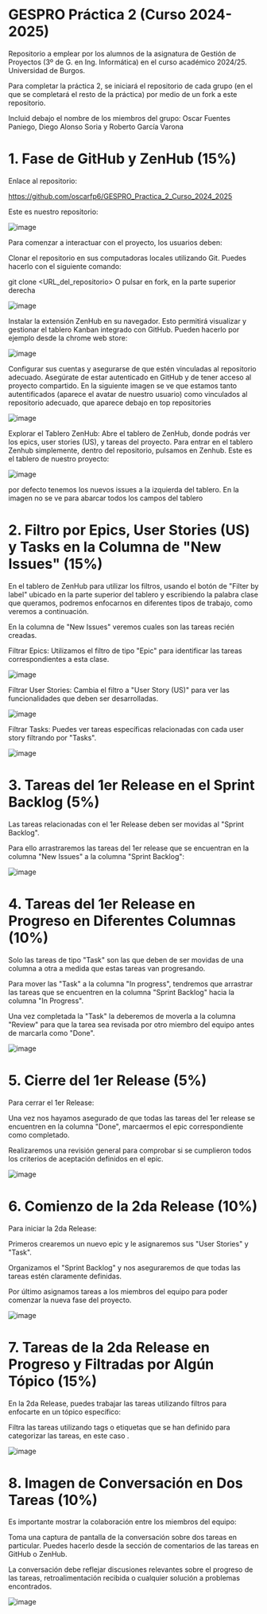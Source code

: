 # GESPRO Práctica 2 (Curso 2024-2025)
Repositorio a emplear por los alumnos de la asignatura de Gestión de Proyectos (3º de G. en Ing. Informática) en el curso académico 2024/25. Universidad de Burgos.

Para completar la práctica 2, se iniciará el repositorio de cada grupo (en el que se completará el resto de la práctica) por medio de un fork a este repositorio.

Incluid debajo el nombre de los miembros del grupo: Oscar Fuentes Paniego, Diego Alonso Soria y Roberto García Varona

# 1. Fase de GitHub y ZenHub (15%)
Enlace al repositorio:

https://github.com/oscarfp6/GESPRO_Practica_2_Curso_2024_2025

Este es nuestro repositorio:

![image](https://github.com/user-attachments/assets/a0c8da1b-10d7-45be-a75f-88604889e9d6)


Para comenzar a interactuar con el proyecto, los usuarios deben:

Clonar el repositorio en sus computadoras locales utilizando Git. Puedes hacerlo con el siguiente comando:

git clone <URL_del_repositorio>
O pulsar en fork, en la parte superior derecha

![image](https://github.com/user-attachments/assets/fbe95e47-8be2-434a-a9e6-37e8b853c48a)


Instalar la extensión ZenHub en su navegador. Esto permitirá visualizar y gestionar el tablero Kanban integrado con GitHub. Pueden hacerlo por ejemplo desde la
chrome web store:

![image](https://github.com/user-attachments/assets/2eeafb59-e542-49bf-9a31-d7a6c7a9d53c)


Configurar sus cuentas y asegurarse de que estén vinculadas al repositorio adecuado. Asegúrate de estar autenticado en GitHub y de tener acceso al proyecto compartido.
En la siguiente imagen se ve que estamos tanto autentificados (aparece el avatar de nuestro usuario) como vinculados al repositorio adecuado, que aparece debajo en top repositories

![image](https://github.com/user-attachments/assets/7bacd88c-a71c-45d8-b7a5-8bcf3a6b2e16)


Explorar el Tablero ZenHub: Abre el tablero de ZenHub, donde podrás ver los epics, user stories (US), y tareas del proyecto.
Para entrar en el tablero Zenhub simplemente, dentro del repositorio, pulsamos en Zenhub.
Este es el tablero de nuestro proyecto:

![image](https://github.com/user-attachments/assets/0840aa90-2ea9-4c1b-99ee-878d09fc837d)

por defecto tenemos los nuevos issues a la izquierda del tablero. En la imagen no se ve para abarcar todos los campos del tablero


# 2. Filtro por Epics, User Stories (US) y Tasks en la Columna de "New Issues" (15%)
En el tablero de ZenHub para utilizar los filtros, usando el botón de "Filter by label" ubicado en la parte superior del tablero y escribiendo la palabra clase que queramos, podremos enfocarnos en diferentes tipos de trabajo, como veremos a continuación. 

En la columna de "New Issues" veremos cuales son las tareas recién creadas.

Filtrar Epics: Utilizamos el filtro de tipo "Epic" para identificar las tareas correspondientes a esta clase.

![image](https://github.com/user-attachments/assets/ea6f9883-aebb-4768-a804-301d83a977f3)

Filtrar User Stories: Cambia el filtro a "User Story (US)" para ver las funcionalidades que deben ser desarrolladas.

![image](https://github.com/user-attachments/assets/5d678d8c-8f89-4956-b8a8-3585efd2606d)

Filtrar Tasks: Puedes ver tareas específicas relacionadas con cada user story filtrando por "Tasks".

![image](https://github.com/user-attachments/assets/4bf21c27-0374-46a4-b250-44b981cf5ac0)


# 3. Tareas del 1er Release en el Sprint Backlog (5%)

Las tareas relacionadas con el 1er Release deben ser movidas al "Sprint Backlog".

Para ello arrastraremos las tareas del 1er release que se encuentran en la columna "New Issues" a la columna "Sprint Backlog":


![image](https://github.com/user-attachments/assets/af6242c3-af59-4215-9996-6287e5a9459f)


# 4. Tareas del 1er Release en Progreso en Diferentes Columnas (10%)

Solo las tareas de tipo "Task" son las que deben de ser movidas de una columna a otra a medida que estas tareas van progresando.

Para mover las "Task" a la columna "In progress", tendremos que arrastrar las tareas que se encuentren en la columna "Sprint Backlog" hacia la columna "In Progress".

Una vez completada la "Task" la deberemos de moverla a la columna "Review" para que la tarea sea revisada por otro miembro del equipo antes de marcarla como "Done".

![image](https://github.com/user-attachments/assets/a883d8f7-a1cf-4abc-94b1-d5edbc361345)


# 5. Cierre del 1er Release (5%)

Para cerrar el 1er Release:

Una vez nos hayamos asegurado de que todas las tareas del 1er release se encuentren en la columna "Done", marcaermos el epic correspondiente como completado.

Realizaremos una revisión general para comprobar si se cumplieron todos los criterios de aceptación definidos en el epic.

![image](https://github.com/user-attachments/assets/ca810a47-0fdb-40e9-ba56-cdb710d9dd6b)


# 6. Comienzo de la 2da Release (10%)

Para iniciar la 2da Release:

Primeros crearemos un nuevo epic y le asignaremos sus "User Stories" y "Task".

Organizamos el "Sprint Backlog" y nos aseguraremos de que todas las tareas estén claramente definidas.

Por último asignamos tareas a los miembros del equipo para poder comenzar la nueva fase del proyecto.

![image](https://github.com/user-attachments/assets/35731d33-282e-4837-828f-4a3ac04b605f)


# 7. Tareas de la 2da Release en Progreso y Filtradas por Algún Tópico (15%)

En la 2da Release, puedes trabajar las tareas utilizando filtros para enfocarte en un tópico específico:

Filtra las tareas utilizando tags o etiquetas que se han definido para categorizar las tareas, en este caso .


![image](https://github.com/user-attachments/assets/92e9092d-ae21-4e06-8bf1-dbd7cb4a1271)


# 8. Imagen de Conversación en Dos Tareas (10%)

Es importante mostrar la colaboración entre los miembros del equipo:

Toma una captura de pantalla de la conversación sobre dos tareas en particular. Puedes hacerlo desde la sección de comentarios de las tareas en GitHub o ZenHub.

La conversación debe reflejar discusiones relevantes sobre el progreso de las tareas, retroalimentación recibida o cualquier solución a problemas encontrados.

![image](https://github.com/user-attachments/assets/25e68c9e-5ed1-4b5d-aae5-52815648422c)

